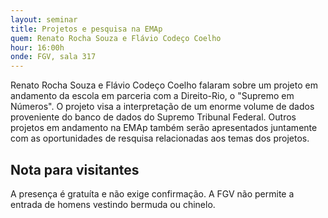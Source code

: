 ```yaml
---
layout: seminar
title: Projetos e pesquisa na EMAp
quem: Renato Rocha Souza e Flávio Codeço Coelho  
hour: 16:00h
onde: FGV, sala 317
---
```


Renato Rocha Souza e Flávio Codeço Coelho falaram sobre um projeto em
andamento da escola em parceria com a Direito-Rio, o "Supremo em
Números". O projeto visa a interpretação de um enorme volume de dados
proveniente do banco de dados do Supremo Tribunal Federal. Outros
projetos em andamento na EMAp também serão apresentados juntamente com
as oportunidades de resquisa relacionadas aos temas dos projetos.


## Nota para visitantes

A presença é gratuíta e não exige confirmação. A FGV não permite a
entrada de homens vestindo bermuda ou chinelo.
